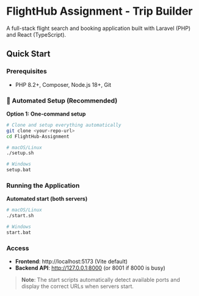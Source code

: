 # FlightHub Assignment - Trip Builder

A full-stack flight search and booking application built with Laravel (PHP) and React (TypeScript).

## Quick Start

### Prerequisites
- PHP 8.2+, Composer, Node.js 18+, Git

### 🚀 Automated Setup (Recommended)

**Option 1: One-command setup**
```bash
# Clone and setup everything automatically
git clone <your-repo-url>
cd FlightHub-Assignment

# macOS/Linux
./setup.sh

# Windows
setup.bat
```



### Running the Application

**Automated start (both servers)**
```bash
# macOS/Linux
./start.sh

# Windows  
start.bat
```



### Access
- **Frontend**: http://localhost:5173 (Vite default)
- **Backend API**: http://127.0.0.1:8000 (or 8001 if 8000 is busy)

> **Note**: The start scripts automatically detect available ports and display the correct URLs when servers start.
